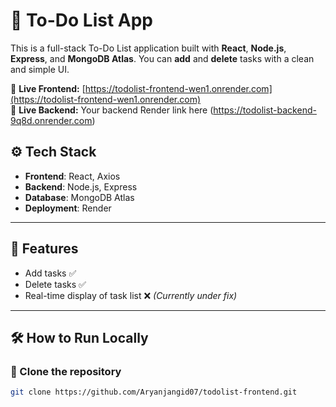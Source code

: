 # 📝 To-Do List App

This is a full-stack To-Do List application built with **React**, **Node.js**, **Express**, and **MongoDB Atlas**. You can **add** and **delete** tasks with a clean and simple UI.

🔗 **Live Frontend:** [https://todolist-frontend-wen1.onrender.com](https://todolist-frontend-wen1.onrender.com)  
🔗 **Live Backend:** Your backend Render link here (https://todolist-backend-9q8d.onrender.com)

## ⚙️ Tech Stack

- **Frontend**: React, Axios
- **Backend**: Node.js, Express
- **Database**: MongoDB Atlas
- **Deployment**: Render

---

## 🚀 Features

- Add tasks ✅
- Delete tasks ✅
- Real-time display of task list ❌ *(Currently under fix)*

---

## 🛠 How to Run Locally

### 📁 Clone the repository

```bash
git clone https://github.com/Aryanjangid07/todolist-frontend.git

